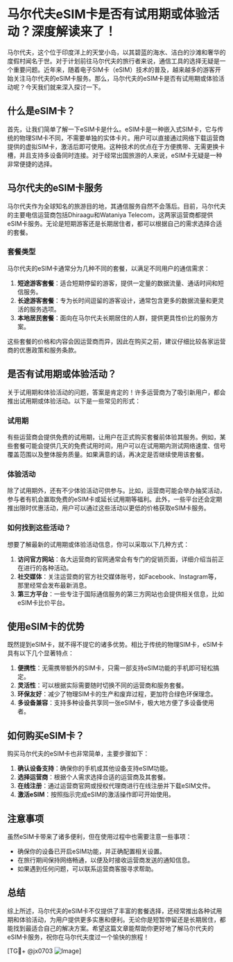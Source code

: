 # 马尔代夫eSIM卡是否有试用期或体验活动？深度解读来了！

马尔代夫，这个位于印度洋上的天堂小岛，以其碧蓝的海水、洁白的沙滩和奢华的度假村闻名于世。对于计划前往马尔代夫的旅行者来说，通信工具的选择无疑是一个重要问题。近年来，随着电子SIM卡（eSIM）技术的普及，越来越多的游客开始关注马尔代夫的eSIM卡服务。那么，马尔代夫的eSIM卡是否有试用期或体验活动呢？今天我们就来深入探讨一下。

## 什么是eSIM卡？

首先，让我们简单了解一下eSIM卡是什么。eSIM卡是一种嵌入式SIM卡，它与传统的物理SIM卡不同，不需要单独的实体卡片。用户可以直接通过网络下载运营商提供的虚拟SIM卡，激活后即可使用。这种技术的优点在于方便携带、无需更换卡槽，并且支持多设备同时连接。对于经常出国旅游的人来说，eSIM卡无疑是一种非常便捷的选择。

## 马尔代夫的eSIM卡服务

马尔代夫作为全球知名的旅游目的地，其通信服务自然不会落后。目前，马尔代夫的主要电信运营商包括Dhiraagu和Wataniya Telecom，这两家运营商都提供eSIM卡服务。无论是短期游客还是长期居住者，都可以根据自己的需求选择合适的套餐。

### 套餐类型

马尔代夫的eSIM卡通常分为几种不同的套餐，以满足不同用户的通信需求：

1. **短途游客套餐**：适合短期停留的游客，提供一定量的数据流量、通话时间和短信服务。
2. **长途游客套餐**：专为长时间逗留的游客设计，通常包含更多的数据流量和更灵活的服务选项。
3. **本地居民套餐**：面向在马尔代夫长期居住的人群，提供更具性价比的服务方案。

这些套餐的价格和内容会因运营商而异，因此在购买之前，建议仔细比较各家运营商的优惠政策和服务条款。

## 是否有试用期或体验活动？

关于试用期和体验活动的问题，答案是肯定的！许多运营商为了吸引新用户，都会推出试用期或体验活动。以下是一些常见的形式：

### 试用期

有些运营商会提供免费的试用期，让用户在正式购买套餐前体验其服务。例如，某些套餐可能会提供几天的免费试用时间，用户可以在试用期内测试网络速度、信号覆盖范围以及整体服务质量。如果满意的话，再决定是否继续使用该套餐。

### 体验活动

除了试用期外，还有不少体验活动可供参与。比如，运营商可能会举办抽奖活动，参与者有机会赢取免费的eSIM卡或延长试用期等福利。此外，一些平台还会定期推出限时优惠活动，用户可以通过这些活动以更低的价格获取eSIM卡服务。

### 如何找到这些活动？

想要了解最新的试用期或体验活动信息，你可以采取以下几种方式：

1. **访问官方网站**：各大运营商的官网通常会有专门的促销页面，详细介绍当前正在进行的各种活动。
2. **社交媒体**：关注运营商的官方社交媒体账号，如Facebook、Instagram等，那里经常会发布最新消息。
3. **第三方平台**：一些专注于国际通信服务的第三方网站也会提供相关信息，比如eSIM卡比价平台。

## 使用eSIM卡的优势

既然提到eSIM卡，就不得不提它的诸多优势。相比于传统的物理SIM卡，eSIM卡具有以下几个显著特点：

1. **便携性**：无需携带额外的SIM卡，只需一部支持eSIM功能的手机即可轻松搞定。
2. **灵活性**：可以根据实际需要随时切换不同的运营商和服务套餐。
3. **环保友好**：减少了物理SIM卡的生产和废弃过程，更加符合绿色环保理念。
4. **多设备兼容**：支持多种设备共享同一张eSIM卡，极大地方便了多设备使用者。

## 如何购买eSIM卡？

购买马尔代夫的eSIM卡也非常简单，主要步骤如下：

1. **确认设备支持**：确保你的手机或其他设备支持eSIM功能。
2. **选择运营商**：根据个人需求选择合适的运营商及其套餐。
3. **在线注册**：通过运营商官网或授权代理商进行在线注册并下载eSIM文件。
4. **激活eSIM**：按照指示完成eSIM的激活操作即可开始使用。

## 注意事项

虽然eSIM卡带来了诸多便利，但在使用过程中也需要注意一些事项：

- 确保你的设备已开启eSIM功能，并正确配置相关设置。
- 在旅行期间保持网络畅通，以便及时接收运营商发送的通知信息。
- 如果遇到任何问题，可以联系运营商客服寻求帮助。

## 总结

综上所述，马尔代夫的eSIM卡不仅提供了丰富的套餐选择，还经常推出各种试用期和体验活动，为用户提供更多实惠和便利。无论你是短暂停留还是长期居住，都能找到最适合自己的解决方案。希望这篇文章能帮助你更好地了解马尔代夫的eSIM卡服务，祝你在马尔代夫度过一个愉快的旅程！

[TG💪+ @jx0703 ![Image](https://github.com/user-attachments/assets/dbca1d08-cadb-493c-b0ec-ad6f7a83f270)]